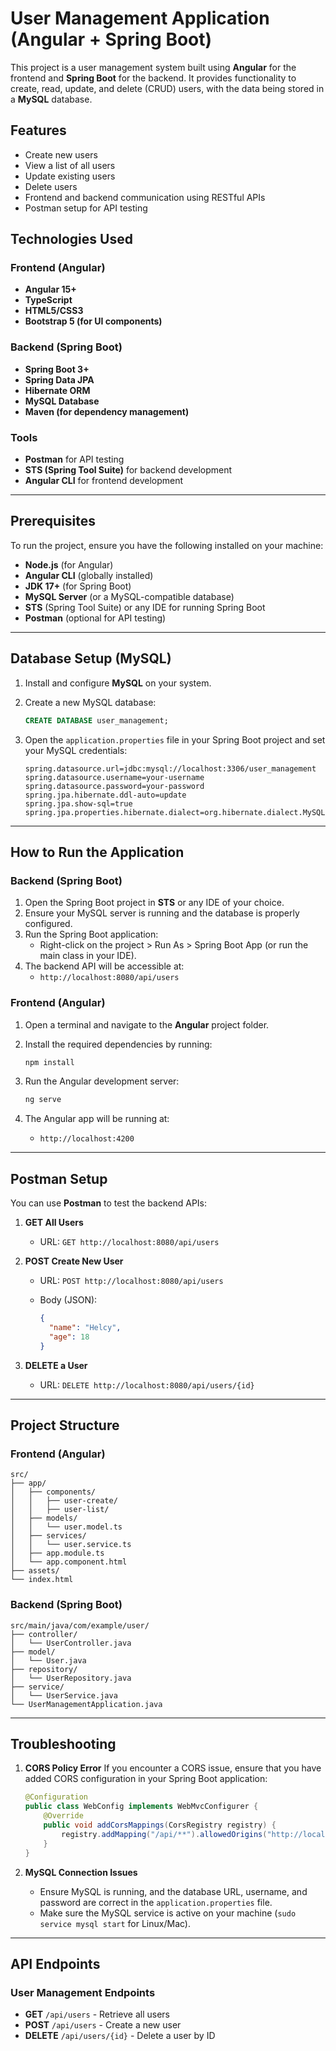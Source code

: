 # **User Management Application (Angular + Spring Boot)**

This project is a user management system built using **Angular** for the frontend and **Spring Boot** for the backend. It provides functionality to create, read, update, and delete (CRUD) users, with the data being stored in a **MySQL** database.

## **Features**

- Create new users
- View a list of all users
- Update existing users
- Delete users
- Frontend and backend communication using RESTful APIs
- Postman setup for API testing

## **Technologies Used**

### **Frontend (Angular)**

- **Angular 15+**
- **TypeScript**
- **HTML5/CSS3**
- **Bootstrap 5 (for UI components)**

### **Backend (Spring Boot)**

- **Spring Boot 3+**
- **Spring Data JPA**
- **Hibernate ORM**
- **MySQL Database**
- **Maven (for dependency management)**

### **Tools**

- **Postman** for API testing
- **STS (Spring Tool Suite)** for backend development
- **Angular CLI** for frontend development

---

## **Prerequisites**

To run the project, ensure you have the following installed on your machine:

- **Node.js** (for Angular)
- **Angular CLI** (globally installed)
- **JDK 17+** (for Spring Boot)
- **MySQL Server** (or a MySQL-compatible database)
- **STS** (Spring Tool Suite) or any IDE for running Spring Boot
- **Postman** (optional for API testing)

---

## **Database Setup (MySQL)**

1. Install and configure **MySQL** on your system.
2. Create a new MySQL database:

    ```sql
    CREATE DATABASE user_management;
    ```

3. Open the `application.properties` file in your Spring Boot project and set your MySQL credentials:

    ```properties
    spring.datasource.url=jdbc:mysql://localhost:3306/user_management
    spring.datasource.username=your-username
    spring.datasource.password=your-password
    spring.jpa.hibernate.ddl-auto=update
    spring.jpa.show-sql=true
    spring.jpa.properties.hibernate.dialect=org.hibernate.dialect.MySQLDialect
    ```

---

## **How to Run the Application**

### **Backend (Spring Boot)**

1. Open the Spring Boot project in **STS** or any IDE of your choice.
2. Ensure your MySQL server is running and the database is properly configured.
3. Run the Spring Boot application:
    - Right-click on the project > Run As > Spring Boot App (or run the main class in your IDE).
4. The backend API will be accessible at:
    - `http://localhost:8080/api/users`

### **Frontend (Angular)**

1. Open a terminal and navigate to the **Angular** project folder.
2. Install the required dependencies by running:

    ```bash
    npm install
    ```

3. Run the Angular development server:

    ```bash
    ng serve
    ```

4. The Angular app will be running at:
    - `http://localhost:4200`

---

## **Postman Setup**

You can use **Postman** to test the backend APIs:

1. **GET All Users**
   - URL: `GET http://localhost:8080/api/users`
2. **POST Create New User**
   - URL: `POST http://localhost:8080/api/users`
   - Body (JSON):

     ```json
     {
       "name": "Helcy",
       "age": 18
     }
     ```

3. **DELETE a User**
   - URL: `DELETE http://localhost:8080/api/users/{id}`

---

## **Project Structure**

### **Frontend (Angular)**

```plaintext
src/
├── app/
│   ├── components/
│   │   ├── user-create/
│   │   ├── user-list/
│   ├── models/
│   │   └── user.model.ts
│   ├── services/
│   │   └── user.service.ts
│   ├── app.module.ts
│   └── app.component.html
├── assets/
└── index.html
```

### **Backend (Spring Boot)**

```plaintext
src/main/java/com/example/user/
├── controller/
│   └── UserController.java
├── model/
│   └── User.java
├── repository/
│   └── UserRepository.java
├── service/
│   └── UserService.java
└── UserManagementApplication.java
```

---

## **Troubleshooting**

1. **CORS Policy Error**
   If you encounter a CORS issue, ensure that you have added CORS configuration in your Spring Boot application:

   ```java
   @Configuration
   public class WebConfig implements WebMvcConfigurer {
       @Override
       public void addCorsMappings(CorsRegistry registry) {
           registry.addMapping("/api/**").allowedOrigins("http://localhost:4200");
       }
   }
   ```

2. **MySQL Connection Issues**
   - Ensure MySQL is running, and the database URL, username, and password are correct in the `application.properties` file.
   - Make sure the MySQL service is active on your machine (`sudo service mysql start` for Linux/Mac).

---

## **API Endpoints**

### **User Management Endpoints**

- **GET** `/api/users` - Retrieve all users
- **POST** `/api/users` - Create a new user
- **DELETE** `/api/users/{id}` - Delete a user by ID
